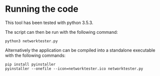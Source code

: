 # Running the code
This tool has been tested with python 3.5.3.

The script can then be run with the following command:

    python3 networktester.py

Alternatively the application can be compiled into a standalone executable with the following commands:

    pip install pyinstaller
    pyinstaller --onefile --icon=networktester.ico networktester.py
